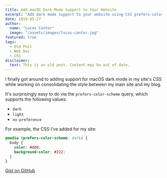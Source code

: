 ```yaml
---
title: Add macOS Dark Mode Support to Your Website
excerpt: "Add dark mode support to your website using CSS prefers-color-scheme media queries for macOS and iOS users."
date: 2019-05-27
author:
  name: "Lucas Cantor"
  image: "/assets/images/lucas-cantor.jpg"
featured: true
tags:
  - Old Post
  - Web Dev
  - CSS
disclaimer:
  text: This is an old post. Content may be out of date.
---
```


I finally got around to adding support for macOS dark mode in my site's CSS while working on consolidating the style between my main site and my blog.

It's surprisingly easy to do via the `prefers-color-scheme` query, which supports the following values:

- `dark`
- `light`
- `no-preference`

For example, the CSS I've added for my site:

```css
@media (prefers-color-scheme: dark) {
  body {
    color: #ddd;
    background-color: #222;
  }
}
```

[Gist on GitHub](https://gist.github.com/lucascantor/6560b43b6f3da94eb75319040c032132)
